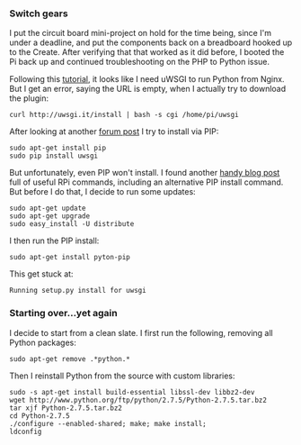 ### Switch gears

I put the circuit board mini-project on hold for the time being, since I'm under a deadline, and put the components back on a breadboard hooked up to the Create. After verifying that that worked as it did before, I booted the Pi back up and continued troubleshooting on the PHP to Python issue.

Following this [tutorial](http://raspberrywebserver.com/cgiscripting/setting-up-nginx-and-uwsgi-for-cgi-scripting.html), it looks like I need uWSGI to run Python from Nginx. But I get an error, saying the URL is empty, when I actually try to download the plugin:

```
curl http://uwsgi.it/install | bash -s cgi /home/pi/uwsgi
```
After looking at another [forum post](http://www.raspberrypi.org/forums/viewtopic.php?f=32&t=15370) I try to install via PIP:

```
sudo apt-get install pip
sudo pip install uwsgi
```
But unfortunately, even PIP won't install. I found another [handy blog post](http://jeffskinnerbox.wordpress.com/linux-python-packages-for-my-raspberry-pi/) full of useful RPi commands, including an alternative PIP install command. But before I do that, I decide to run some updates:

```
sudo apt-get update
sudo apt-get upgrade
sudo easy_install -U distribute
```
I then run the PIP install:

```
sudo apt-get install pyton-pip
```
This get stuck at: 
```
Running setup.py install for uwsgi
```

### Starting over...yet again

I decide to start from a clean slate. I first run the following, removing all Python packages:
```
sudo apt-get remove .*python.*
```
Then I reinstall Python from the source with custom libraries:
```
sudo -s apt-get install build-essential libssl-dev libbz2-dev
wget http://www.python.org/ftp/python/2.7.5/Python-2.7.5.tar.bz2
tar xjf Python-2.7.5.tar.bz2
cd Python-2.7.5
./configure --enabled-shared; make; make install;
ldconfig
```

